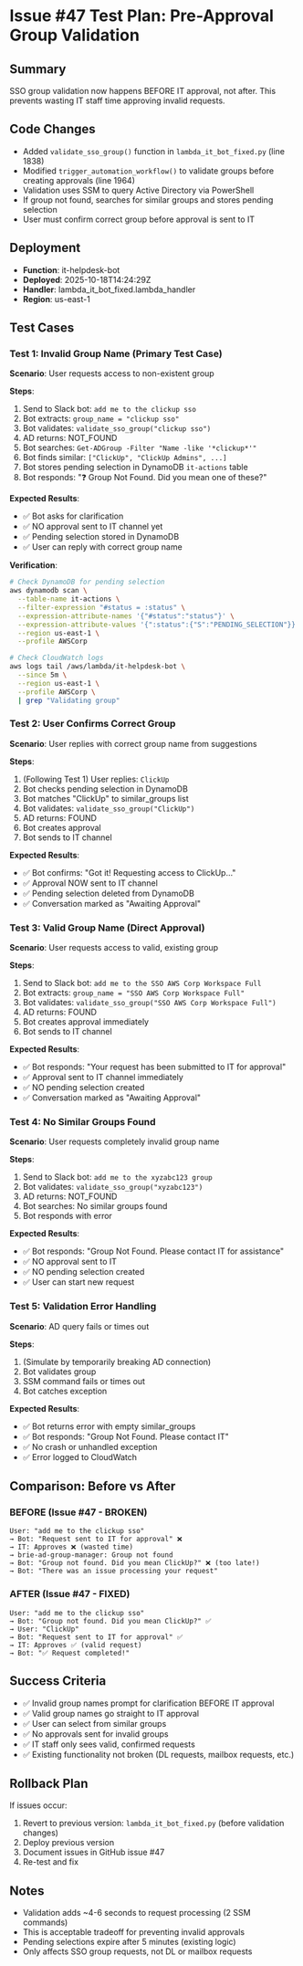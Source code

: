 # Issue #47 Test Plan: Pre-Approval Group Validation

## Summary
SSO group validation now happens BEFORE IT approval, not after. This prevents wasting IT staff time approving invalid requests.

## Code Changes
- Added `validate_sso_group()` function in `lambda_it_bot_fixed.py` (line 1838)
- Modified `trigger_automation_workflow()` to validate groups before creating approvals (line 1964)
- Validation uses SSM to query Active Directory via PowerShell
- If group not found, searches for similar groups and stores pending selection
- User must confirm correct group before approval is sent to IT

## Deployment
- **Function**: it-helpdesk-bot
- **Deployed**: 2025-10-18T14:24:29Z
- **Handler**: lambda_it_bot_fixed.lambda_handler
- **Region**: us-east-1

## Test Cases

### Test 1: Invalid Group Name (Primary Test Case)
**Scenario**: User requests access to non-existent group

**Steps**:
1. Send to Slack bot: `add me to the clickup sso`
2. Bot extracts: `group_name = "clickup sso"`
3. Bot validates: `validate_sso_group("clickup sso")`
4. AD returns: NOT_FOUND
5. Bot searches: `Get-ADGroup -Filter "Name -like '*clickup*'"`
6. Bot finds similar: `["ClickUp", "ClickUp Admins", ...]`
7. Bot stores pending selection in DynamoDB `it-actions` table
8. Bot responds: "❓ Group Not Found. Did you mean one of these?"

**Expected Results**:
- ✅ Bot asks for clarification
- ✅ NO approval sent to IT channel yet
- ✅ Pending selection stored in DynamoDB
- ✅ User can reply with correct group name

**Verification**:
```bash
# Check DynamoDB for pending selection
aws dynamodb scan \
  --table-name it-actions \
  --filter-expression "#status = :status" \
  --expression-attribute-names '{"#status":"status"}' \
  --expression-attribute-values '{":status":{"S":"PENDING_SELECTION"}}' \
  --region us-east-1 \
  --profile AWSCorp

# Check CloudWatch logs
aws logs tail /aws/lambda/it-helpdesk-bot \
  --since 5m \
  --region us-east-1 \
  --profile AWSCorp \
  | grep "Validating group"
```

### Test 2: User Confirms Correct Group
**Scenario**: User replies with correct group name from suggestions

**Steps**:
1. (Following Test 1) User replies: `ClickUp`
2. Bot checks pending selection in DynamoDB
3. Bot matches "ClickUp" to similar_groups list
4. Bot validates: `validate_sso_group("ClickUp")`
5. AD returns: FOUND
6. Bot creates approval
7. Bot sends to IT channel

**Expected Results**:
- ✅ Bot confirms: "Got it! Requesting access to ClickUp..."
- ✅ Approval NOW sent to IT channel
- ✅ Pending selection deleted from DynamoDB
- ✅ Conversation marked as "Awaiting Approval"

### Test 3: Valid Group Name (Direct Approval)
**Scenario**: User requests access to valid, existing group

**Steps**:
1. Send to Slack bot: `add me to the SSO AWS Corp Workspace Full`
2. Bot extracts: `group_name = "SSO AWS Corp Workspace Full"`
3. Bot validates: `validate_sso_group("SSO AWS Corp Workspace Full")`
4. AD returns: FOUND
5. Bot creates approval immediately
6. Bot sends to IT channel

**Expected Results**:
- ✅ Bot responds: "Your request has been submitted to IT for approval"
- ✅ Approval sent to IT channel immediately
- ✅ NO pending selection created
- ✅ Conversation marked as "Awaiting Approval"

### Test 4: No Similar Groups Found
**Scenario**: User requests completely invalid group name

**Steps**:
1. Send to Slack bot: `add me to the xyzabc123 group`
2. Bot validates: `validate_sso_group("xyzabc123")`
3. AD returns: NOT_FOUND
4. Bot searches: No similar groups found
5. Bot responds with error

**Expected Results**:
- ✅ Bot responds: "Group Not Found. Please contact IT for assistance"
- ✅ NO approval sent to IT
- ✅ NO pending selection created
- ✅ User can start new request

### Test 5: Validation Error Handling
**Scenario**: AD query fails or times out

**Steps**:
1. (Simulate by temporarily breaking AD connection)
2. Bot validates group
3. SSM command fails or times out
4. Bot catches exception

**Expected Results**:
- ✅ Bot returns error with empty similar_groups
- ✅ Bot responds: "Group Not Found. Please contact IT"
- ✅ No crash or unhandled exception
- ✅ Error logged to CloudWatch

## Comparison: Before vs After

### BEFORE (Issue #47 - BROKEN)
```
User: "add me to the clickup sso"
→ Bot: "Request sent to IT for approval" ❌
→ IT: Approves ❌ (wasted time)
→ brie-ad-group-manager: Group not found
→ Bot: "Group not found. Did you mean ClickUp?" ❌ (too late!)
→ Bot: "There was an issue processing your request"
```

### AFTER (Issue #47 - FIXED)
```
User: "add me to the clickup sso"
→ Bot: "Group not found. Did you mean ClickUp?" ✅
→ User: "ClickUp"
→ Bot: "Request sent to IT for approval" ✅
→ IT: Approves ✅ (valid request)
→ Bot: "✅ Request completed!"
```

## Success Criteria
- ✅ Invalid group names prompt for clarification BEFORE IT approval
- ✅ Valid group names go straight to IT approval
- ✅ User can select from similar groups
- ✅ No approvals sent for invalid groups
- ✅ IT staff only sees valid, confirmed requests
- ✅ Existing functionality not broken (DL requests, mailbox requests, etc.)

## Rollback Plan
If issues occur:
1. Revert to previous version: `lambda_it_bot_fixed.py` (before validation changes)
2. Deploy previous version
3. Document issues in GitHub issue #47
4. Re-test and fix

## Notes
- Validation adds ~4-6 seconds to request processing (2 SSM commands)
- This is acceptable tradeoff for preventing invalid approvals
- Pending selections expire after 5 minutes (existing logic)
- Only affects SSO group requests, not DL or mailbox requests
